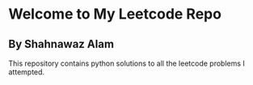 # Welcome to My Leetcode Repo 
## By Shahnawaz Alam

This repository contains python solutions to all the leetcode problems I attempted. 

